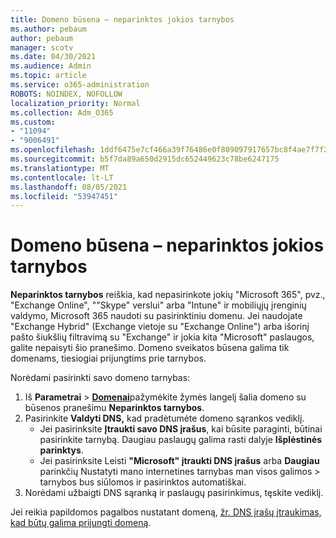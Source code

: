 ```yaml
---
title: Domeno būsena – neparinktos jokios tarnybos
ms.author: pebaum
author: pebaum
manager: scotv
ms.date: 04/30/2021
ms.audience: Admin
ms.topic: article
ms.service: o365-administration
ROBOTS: NOINDEX, NOFOLLOW
localization_priority: Normal
ms.collection: Adm_O365
ms.custom:
- "11094"
- "9006491"
ms.openlocfilehash: 1ddf6475e7cf466a39f76486e0f809097917657bc8f4ae7f7f2b516657308f39
ms.sourcegitcommit: b5f7da89a650d2915dc652449623c78be6247175
ms.translationtype: MT
ms.contentlocale: lt-LT
ms.lasthandoff: 08/05/2021
ms.locfileid: "53947451"
---
```

# <a name="domain-status---no-services-selected"></a>Domeno būsena – neparinktos jokios tarnybos

**Neparinktos tarnybos** reiškia, kad nepasirinkote jokių "Microsoft 365", pvz., "Exchange Online", ""Skype" verslui" arba "Intune" ir mobiliųjų įrenginių valdymo, Microsoft 365 naudoti su pasirinktiniu domenu. Jei naudojate "Exchange Hybrid" (Exchange vietoje su "Exchange Online") arba išorinį pašto šiukšlių filtravimą su "Exchange" ir jokia kita "Microsoft" paslaugos, galite nepaisyti šio pranešimo. Domeno sveikatos būsena galima tik domenams, tiesiogiai prijungtims prie tarnybos.

Norėdami pasirinkti savo domeno tarnybas:

1. Iš **Parametrai**  >  [**Domenai**](https://admin.microsoft.com/Adminportal/Home)pažymėkite žymės langelį šalia domeno su būsenos pranešimu **Neparinktos tarnybos**.
1. Pasirinkite **Valdyti DNS,** kad pradėtumėte domeno sąrankos vediklį.
    - Jei pasirinksite **Įtraukti savo DNS įrašus**, kai būsite paraginti, būtinai pasirinkite tarnybą. Daugiau paslaugų galima rasti dalyje **Išplėstinės parinktys**.
    - Jei pasirinksite Leisti **"Microsoft" įtraukti DNS įrašus** arba **Daugiau** parinkčių Nustatyti mano internetines tarnybas man visos galimos  >   tarnybos bus siūlomos ir pasirinktos automatiškai.
1. Norėdami užbaigti DNS sąranką ir paslaugų pasirinkimus, tęskite vediklį.
 
Jei reikia papildomos pagalbos nustatant domeną, [žr. DNS įrašų įtraukimas, kad būtų galima prijungti domeną](/microsoft-365/admin/get-help-with-domains/create-dns-records-at-any-dns-hosting-provider).

